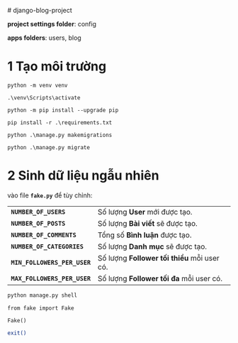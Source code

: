﻿﻿# django-blog-project
  
**project settings folder**: config

**apps folders**: users, blog


# 1 Tạo môi trường


```
python -m venv venv
```

```
.\venv\Scripts\activate
```

```
python -m pip install --upgrade pip
```

```
pip install -r .\requirements.txt
```

```
python .\manage.py makemigrations
```

```
python .\manage.py migrate
```

# 2 Sinh dữ liệu ngẫu nhiên
vào file **`fake.py`** để tùy chỉnh:

|  |  |
| :--- | :--- |
| **`NUMBER_OF_USERS`** | Số lượng **User** mới được tạo. |
| **`NUMBER_OF_POSTS`** | Số lượng **Bài viết** sẽ được tạo. |
| **`NUMBER_OF_COMMENTS`** | Tổng số **Bình luận** được tạo. |
| **`NUMBER_OF_CATEGORIES`** | Số lượng **Danh mục** sẽ được tạo. |
| **`MIN_FOLLOWERS_PER_USER`** | Số lượng **Follower tối thiểu** mỗi user có. |
| **`MAX_FOLLOWERS_PER_USER`** | Số lượng **Follower tối đa** mỗi user có. |

```bash
python manage.py shell
```

```shell
from fake import Fake
```

```shell
Fake() 
```

```bash
exit()
```












